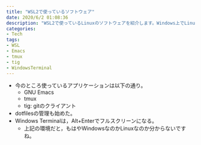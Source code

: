 ```yaml
---
title: "WSL2で使っているソフトウェア"
date: 2020/6/2 01:08:36
description: "WSL2で使っているLinuxのソフトウェアを紹介します。Windows上でLinuxが動作するのはなかなか面白いものです。"
categories: 
- Tech
tags: 
- WSL
- Emacs
- tmux
- tig
- WindowsTerminal
---
```


- 今のところ使っているアプリケーションは以下の通り。
  - GNU Emacs
  - tmux
  - tig: gitのクライアント
- dotfilesの管理も始めた。
- Windows Terminalは，Alt+Enterでフルスクリーンになる。
  - 上記の環境だと，もはやWindowsなのかLinuxなのか分からないですね。
